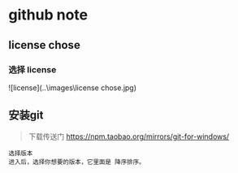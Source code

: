 # github note

## license chose  
### 选择 license
![license](..\images\license chose.jpg)

## 安装git  

>下载传送门
https://npm.taobao.org/mirrors/git-for-windows/

    选择版本
    进入后，选择你想要的版本，它里面是 降序排序。
